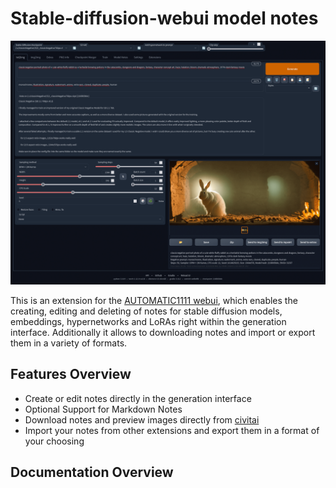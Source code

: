# Stable-diffusion-webui model notes

![An overview of the extension](./images/overview.png)

This is an extension for the [AUTOMATIC1111 webui](https://github.com/AUTOMATIC1111/stable-diffusion-webui), which enables the creating, editing and deleting of notes for stable diffusion models, embeddings, hypernetworks and LoRAs right within the generation interface. Additionally it allows to downloading notes and import or export them in a variety of formats.

## Features Overview

- Create or edit notes directly in the generation interface
- Optional Support for Markdown Notes
- Download notes and preview images directly from [civitai](https://civitai.com/)
- Import your notes from other extensions and export them in a format of your choosing

## Documentation Overview
